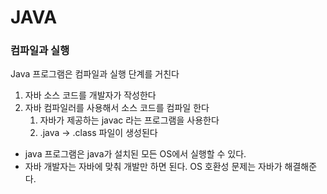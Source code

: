 # JAVA

### 컴파일과 실행

Java 프로그램은 컴파일과 실행 단계를 거친다

1. 자바 소스 코드를 개발자가 작성한다
2. 자바 컴파일러를 사용해서 소스 코드를 컴파일 한다
    1. 자바가 제공하는 javac 라는 프로그램을 사용한다
    2. .java → .class 파일이 생성된다

- java 프로그램은 java가 설치된 모든 OS에서 실행할 수 있다.
- 자바 개발자는 자바에 맞춰 개발만 하면 된다. OS 호환성 문제는 자바가 해결해준다.
